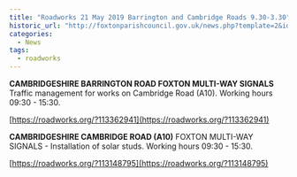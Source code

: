 ```yaml
---
title: "Roadworks 21 May 2019 Barrington and Cambridge Roads 9.30-3.30"
historic_url: "http://foxtonparishcouncil.gov.uk/news.php?template=2&id=662"
categories:
  - News
tags:
  - roadworks
---
```


__CAMBRIDGESHIRE BARRINGTON ROAD FOXTON MULTI-WAY SIGNALS__
Traffic management for works on Cambridge Road (A10). Working hours 09:30 - 15:30.

[https://roadworks.org/?113362941](https://roadworks.org/?113362941)

__CAMBRIDGESHIRE CAMBRIDGE ROAD (A10)__
FOXTON MULTI-WAY SIGNALS - Installation of solar studs. Working hours 09:30 - 15:30.

[https://roadworks.org/?113148795](https://roadworks.org/?113148795)